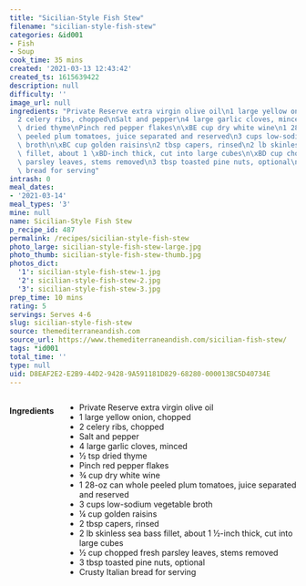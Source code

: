 ```yaml
---
title: "Sicilian-Style Fish Stew"
filename: "sicilian-style-fish-stew"
categories: &id001
- Fish
- Soup
cook_time: 35 mins
created: '2021-03-13 12:43:42'
created_ts: 1615639422
description: null
difficulty: ''
image_url: null
ingredients: "Private Reserve extra virgin olive oil\n1 large yellow onion, chopped\n\
  2 celery ribs, chopped\nSalt and pepper\n4 large garlic cloves, minced\n\xBD tsp\
  \ dried thyme\nPinch red pepper flakes\n\xBE cup dry white wine\n1 28-oz can whole\
  \ peeled plum tomatoes, juice separated and reserved\n3 cups low-sodium vegetable\
  \ broth\n\xBC cup golden raisins\n2 tbsp capers, rinsed\n2 lb skinless sea bass\
  \ fillet, about 1 \xBD-inch thick, cut into large cubes\n\xBD cup chopped fresh\
  \ parsley leaves, stems removed\n3 tbsp toasted pine nuts, optional\nCrusty Italian\
  \ bread for serving"
intrash: 0
meal_dates:
- '2021-03-14'
meal_types: '3'
mine: null
name: Sicilian-Style Fish Stew
p_recipe_id: 487
permalink: /recipes/sicilian-style-fish-stew
photo_large: sicilian-style-fish-stew-large.jpg
photo_thumb: sicilian-style-fish-stew-thumb.jpg
photos_dict:
  '1': sicilian-style-fish-stew-1.jpg
  '2': sicilian-style-fish-stew-2.jpg
  '3': sicilian-style-fish-stew-3.jpg
prep_time: 10 mins
rating: 5
servings: Serves 4-6
slug: sicilian-style-fish-stew
source: themediterraneandish.com
source_url: https://www.themediterraneandish.com/sicilian-fish-stew/
tags: *id001
total_time: ''
type: null
uid: D8EAF2E2-E2B9-44D2-9428-9A591181D829-68280-000013BC5D40734E
---
```

<div class="large-8 medium-7 columns" id="writeup">	</div><!-- #writeup -->
</div><!-- #row-one -->
<div class="row" id="row-two">	<div class="medium-4 small-5 columns" id="ingredients"><h4>Ingredients</h4><div class="box box-ingredients content"><ul>
<li>Private Reserve extra virgin olive oil</li>
<li>1 large yellow onion, chopped</li>
<li>2 celery ribs, chopped</li>
<li>Salt and pepper</li>
<li>4 large garlic cloves, minced</li>
<li>½ tsp dried thyme</li>
<li>Pinch red pepper flakes</li>
<li>¾ cup dry white wine</li>
<li>1 28-oz can whole peeled plum tomatoes, juice separated and reserved</li>
<li>3 cups low-sodium vegetable broth</li>
<li>¼ cup golden raisins</li>
<li>2 tbsp capers, rinsed</li>
<li>2 lb skinless sea bass fillet, about 1 ½-inch thick, cut into large cubes</li>
<li>½ cup chopped fresh parsley leaves, stems removed</li>
<li>3 tbsp toasted pine nuts, optional</li>
<li>Crusty Italian bread for serving</li>
</ul>
</div>	</div>	<div class="medium-6 small-7 columns" id="directions">	</div>